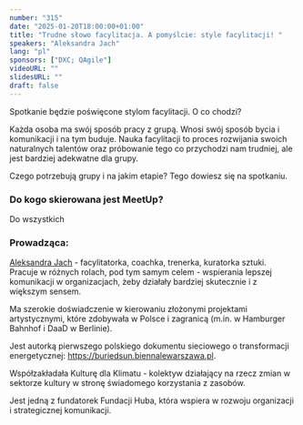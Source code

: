 ```yaml
---
number: "315"
date: "2025-01-20T18:00:00+01:00"
title: "Trudne słowo facylitacja. A pomyślcie: style facylitacji! "
speakers: "Aleksandra Jach"
lang: "pl"
sponsors: ["DXC; QAgile"]
videoURL: ""
slidesURL: ""
draft: false
---
```


Spotkanie będzie poświęcone stylom facylitacji. O co chodzi? 

Każda osoba ma swój sposób pracy z grupą. Wnosi swój sposób bycia i komunikacji i na tym buduje. Nauka facylitacji to proces rozwijania swoich naturalnych talentów oraz próbowanie tego co przychodzi nam trudniej, ale jest bardziej adekwatne dla grupy. 

Czego potrzebują grupy i na jakim etapie? Tego dowiesz się na spotkaniu. 

### Do kogo skierowana jest MeetUp?

Do wszystkich

### Prowadząca:

<a href="https://www.linkedin.com/in/aleksandrajach" target="_blank">Aleksandra Jach</a> - facylitatorka, coachka, trenerka, kuratorka sztuki. Pracuje w różnych rolach, pod tym samym celem - wspierania lepszej komunikacji w organizacjach, żeby działały bardziej skutecznie i z większym sensem. 

Ma szerokie doświadczenie w kierowaniu złożonymi projektami artystycznymi, które zdobywała w Polsce i zagranicą (m.in. w Hamburger Bahnhof i DaaD w Berlinie). 

Jest autorką pierwszego polskiego dokumentu sieciowego o transformacji energetycznej: https://buriedsun.biennalewarszawa.pl.

Współzakładała Kulturę dla Klimatu - kolektyw działający na rzecz zmian w sektorze kultury w stronę świadomego korzystania z zasobów. 

Jest jedną z fundatorek Fundacji Huba, która wspiera w rozwoju organizacji i strategicznej komunikacji.

